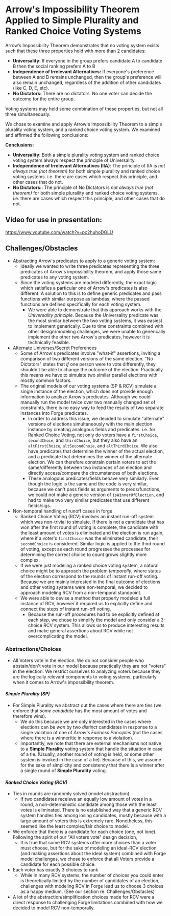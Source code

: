 # Arrow's Impossibility Theorem Applied to Simple Plurality and Ranked Choice Voting Systems

Arrow’s Impossibility Theorem demonstrates that no voting system exists such that these three properties hold with more than 2 candidates:
- **Universality**: If everyone in the group prefers candidate A to candidate B then the social ranking prefers A to B
- **Independence of Irrelevant Alternatives:** If everyone's preference between A and B remains unchanged, then the group's preference will also remain unchanged, regardless of the addition of other candidates (like C, D, E, etc).
- **No Dictators:** There are no dictators. No one voter can decide the outcome for the entire group.

Voting systems may hold some combination of these properties, but not all three simultaneously.   


We chose to examine and apply Arrow's Impossibility Theorem to a simple plurality voting system, and a ranked choice voting system. We examined and affirmed the following conclusions:

**Conclusions**:
- **Universality**: Both a simple plurality voting system and ranked choice voting system always respect the principle of Universality.
- **Independence of Irrelevant Alternatives (IIA)**: The principle of IIA is *not always true (not theorem)* for both simple pluraility and ranked choice voting systems. i.e. there are cases which respect this principle, and other cases that do not.
- **No Dictators:**: The principle of No Dictators is *not always true (not theorem)* for both simple pluraility and ranked choice voting systems. i.e. there are cases which respect this principle, and other cases that do not.


## Video for use in presentation:
https://www.youtube.com/watch?v=pc2huhoDGLU

## Challenges/Obstacles
- Abstracting Arrow's predicates to apply to a generic voting system:
  - Ideally we wanted to write three predicates representing the three predicates of Arrow's impossibility theorem, and apply those same predicates to any voting system. 
  - Since the voting systems are modeled differently, the exact logic which satisfies a particular one of Arrow's predicates is also different. A solution to this is to define generic predicates and pass functions with similar purpose as lambdas, where the passed functions are defined specifically for each voting system. 
    - We were able to demonstrate that this approach works with the *Universality principle*. Because the Universality predicate was the most similar between the two voting systems, it was easiest to implement generically. Due to time constraints combined with other design/modeling challenges, we were unable to generically implement the other two Arrow's predicates, however it is technically feasible. 
- Alternate Universes/Secret Preferences
  - Some of Arrow's predicates involve "what-if" assertions, inviting a comparison of two different versions of the same election. "No Dictators" states that *if* one person were to vote differently, they shouldn't be able to change the outcome of the election. Practically this means we have to simulate two similar parallel elections with mostly common factors.
  - The original models of our voting systems (SP & RCV) simulate a single instance of the election, which does not provide enough information to analyze Arrow's predicates. Although we could manually run the model twice over two manually changed set of constraints, there is no easy way to feed the results of two separate instances into Forge predicates.
    - In order to address this issue, we decided to simulate "alternate" versions of elections simultaneously with the main election instance by creating analogous fields and predicates. i.e. for Ranked Choice Voting, not only do voters have a `firstChoice`, `secondChoie`, and `thirdChoice`, but they also have an `altFirstChoice`, `altSecondChoie`, and `altThirdChoice`. We also have predicates that determine the winner of the actual election, and a predicate that determines the winner of the alternate election. We can therefore constrain certain voters to act the same/differently between two instances of an election and directly access/compare the circumstances of both elections.
    - These analogous predicates/fields behave very similarly. Even though the logic is the same and the code is very similar, because we can't pass fields as arguments to preds/functions, we could not make a generic version of `isWinnerOfElection`, and had to make two very similar predicates that use different fields/sigs.
- Non-temporal handling of runoff cases in forge
  - Ranked Choice Voting (RCV) involves an instant run-off system which was non-trivial to simulate. If there is not a candidate that has won after the first round of voting is complete, the candidate with the least amount of votes is eliminated and the election is run again, where if a voter's `firstChoice` was the eliminated candidate, their `secondChoice` is considered. Similar logic is applied to the third round of voting, except as each round progresses the processes for determining the correct choice to count grows slightly more complex.
  - If we were just modeling a ranked choice voting system, a natural choice might be to approach the problem *temporally*, where states of the election correspond to the rounds of instant run-off voting. Because we are mainly interested in the final outcome of elections and other voting systems were non-temporal, we decided to approach modeling RCV from a non-temporal standpoint. 
  - We were able to devise a method that properly modeled a full instance of RCV, however it required us to explicitly define and connect the steps of instant run-off voting.
    - Because the run-off procedures had to be explicitly defined at each step, we chose to simplify the model and only consider a 3-choice RCV system. This allows us to produce interesting results and make general assertions about RCV while not overcomplicating the model.


### **Abstractions/Choices**

- All Voters vote in the election. We do not consider people who abstain/don't vote in our model because practically they are not "voters" in the election. We restrict ourselves to analyzing voters because they are the logically relevant components to voting systems, particularly when it comes to Arrow's impossibility theorem.

#### *Simple Plurality (SP)*
- For Simple Plurality we abstract out the cases where there are ties (we enforce that *some candidate* has the most amount of votes and therefore wins). 
  - We do this because we are only interested in the cases where elections can be *won* by two *distinct* candidates in response to a single violation of one of *Arrow's Fairness Principles* (not the cases where there is a winner/tie in response to a violation).
  - Importantly, we note that there are external mechanisms not native to a **Simple Plurality** voting system that handle the situation in case of a tie. (Usually, another round of voting is held, or some other system is invoked in the case of a tie). Because of this, we assume for the sake of simplicity and consistency that there is a winner after a single round of **Simple Plurality** voting.

#### *Ranked Choice Voting (RCV)*
- Ties in rounds are randomly solved (model abstraction)
  - If two candidates receieve an equally low amount of votes in a round, a non-deterministic candidate among those with the least votes is eliminated. There is no established way that a generic RCV system handles ties among losing candidates, mostly because with a large amount of voters this is extremely rare. Nonetheless, this seemed like the least complex/fair choice to model.
- We enforce that there is a candidate for each choice (one, not lone). Following the spirit of our "All voters vote" design decision,
  - It is true that some RCV systems offer more choices than a voter must choose, but for the sake of modeling an ideal-RCV election (and making assertions about the ideal system) combined with Forge model challenges, we chose to enforce that all Voters provide a candidate for each possible choice.
- Each voter has exactly 3 choices to rank
  - While in many RCV systems, the number of choices you could enter is theoretically limited by the number of candidates of an election, challenges with modeling RCV in Forge lead us to choose 3 choices as a happy medium. (See our section re: Challenges/Obstacles)
- A lot of the abstraction/simplification choices made for RCV were a direct response to challenging Forge limitations combined with how we decided to model RCV non-temporally.
